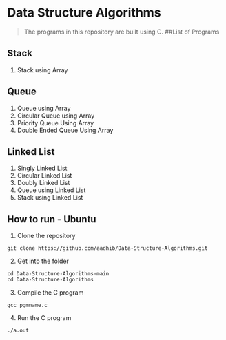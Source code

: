 # Data Structure Algorithms
>The programs in this repository are built using C.
##List of Programs

Stack
------
1. Stack using Array

Queue
------
1. Queue using Array
2. Circular Queue using Array
3. Priority Queue Using Array
4. Double Ended Queue Using Array

Linked List
------------
1. Singly Linked List
2. Circular Linked List
3. Doubly Linked List
4. Queue using Linked List
5. Stack using Linked List

## How to run - Ubuntu
1. Clone the repository 
```
git clone https://github.com/aadhib/Data-Structure-Algorithms.git
```
2. Get into the folder
```
cd Data-Structure-Algorithms-main
cd Data-Structure-Algorithms
```
3. Compile the C program 
```
gcc pgmname.c
```
4. Run the C program
```
./a.out
```
